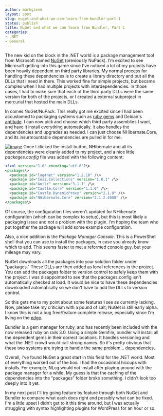 ```yaml
---
author: markglenn
layout: post
slug: nuget-and-what-we-can-learn-from-bundler-part-1
status: publish
title: NuGet and what we can learn from Bundler, Part 1
categories:
- .NET
- General
---
```


The new kid on the block in the .NET world is a package management tool
from Microsoft named [NuGet](http://nuget.codeplex.com/) (previously
NuPack). I'm excited to see Microsoft getting into this game since I've
noticed a lot of my projects have been heavily dependent on third party
libraries. My normal process for handling these dependencies is to
create a library directory and put all the DLLs that I need in there.
This worked fine for simple projects, but became complex when I had
multiple projects with interdependencies. In those cases, I had to make
sure that each of the third party DLLs were the same version for both of
the projects, or I created a external subproject in mercurial that
hosted the main DLLs. 

<!--more-->

In comes NuGet/NuPack. This really got me excited
since I had been accustomed to packaging systems such as [ruby
gems](http://rubygems.org/) and Debian's
[aptitude](http://en.wikipedia.org/wiki/Aptitude_(software)). I can now
pick and choose which third party assemblies I want, and have it install
everything automatically. It also handles the dependencies and upgrades
as needed. I can just choose NHibernate.Core, and its insurmountable
dependencies are pulled in for me.

[![image](http://www.codefixes.com/wp-content/uploads/2010/11/nuget-screenshot1-300x168.png "nuget screenshot")](http://www.codefixes.com/wp-content/uploads/2010/11/nuget-screenshot1.png)
Once I clicked the install button, NHibernate and all its dependencies
were cleanly added to my project, and a nice little *packages.config*
file was added with the following content:

``` xml
<?xml version="1.0" encoding="utf-8"?\>
<packages\>
  <package id="log4net" version="1.2.10" /\>
  <package id="Iesi.Collections" version="1.0.1" /\>
  <package id="Antlr" version="3.1.1" /\>
  <package id="Castle.Core" version="1.1.0" /\>
  <package id="Castle.DynamicProxy" version="2.1.0" /\>
  <package id="NHibernate.Core" version="2.1.2.4000" /\>
</packages\>
```

Of course, the configuration files weren't
updated for NHibernate configuration (which can be complex to setup),
but this is most likely a packaging issue and not a problem with the
plugin. I'm hoping the team who put together the package will add some
example configuration.

Also, a nice addition is the *Package Manager
Console*. This is a PowerShell shell that you can use to install the
packages, in case you already know which to add. This seems faster to
me, a reformed console guy, but your mileage may vary. 

NuGet downloads
all the packages into your solution folder under "packages." These DLLs
are then added as local references in the project. You can add the
packages folder to version control to safely keep them with the project.
I was disappointed to see that the packages.config isn't automatically
checked at load. It would be nice to have these dependencies downloaded
automatically so we don't have to add the DLLs to version control. 

So
this gets me to my point about some features I see as currently lacking.
Now, please take my criticism with a pound of salt; NuGet is still early
alpha. I know this is not a bug free/feature complete release,
especially since I'm living on the
[edge](http://nuget.codeplex.com/releases/view/54662).

Bundler is a gem
manager for ruby, and has recently been included with the now released
ruby on rails 3.0. Using a simple Gemfile, bundler will install all the
dependent gems in their correct locations. It handles versioning and
what the .NET crowd would call strong names. So it's pretty obvious that
these two systems are trying to handle the same problem... dependencies.

Overall, I've found NuGet a great start in this field for the .NET
world. Most of everything worked out of the box. I had the occasional
hiccups with installs. For example, NLog would not install after playing
around with the package manager for a while. My guess is that the
caching of the dependencies into the "packages" folder broke something.
I didn't look too deeply into it yet.

In my next post I'll try going
feature by feature through both NuGet and Bundler to compare what each
does right and possibly what can be fixed. I'm a little upset I didn't
get to it this time around, but I was actually struggling with syntax
highlighting plugins for WordPress for an hour or so.
